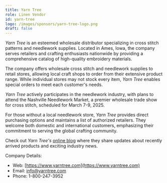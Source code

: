 ```yaml
---
title: Yarn Tree
role: Linen Vendor
id: yarn-tree
logo: /images/sponsors/yarn-tree-logo.png
draft: false
---
```


_Yarn Tree_ is an esteemed wholesale distributor specializing in cross stitch patterns and needlework supplies. Located in Ames, Iowa, the company serves retailers and crafting enthusiasts nationwide by providing a comprehensive catalog of high-quality embroidery materials.

The company offers wholesale cross stitch and needlework supplies to retail stores, allowing local craft shops to order from their extensive product range. While individual stores may not stock every item, _Yarn Tree_ enables special orders to meet each customer's needs.

_Yarn Tree_ actively participates in the needlework industry, with plans to attend the Nashville Needlework Market, a premier wholesale trade show for cross stitch, scheduled for March 7-9, 2025.

For those without a local needlework store, _Yarn Tree_ provides direct purchasing options and maintains a list of authorized retailers. They welcome both domestic and international customers, emphasizing their commitment to serving the global crafting community.

Check out _Yarn Tree's_ [online blog](https://yarntree.typepad.com/yarntree_news/) where they share updates about recently arrived products and exciting industry news.

Company Details:

- Web: [https://www.yarntree.com](https://www.yarntree.com)
- Email: info@yarntree.com
- Phone: 1-800-247-3952

